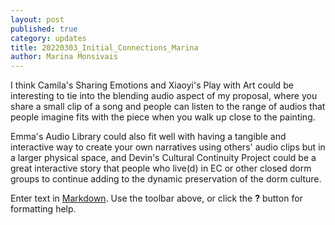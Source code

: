 ```yaml
---
layout: post
published: true
category: updates
title: 20220303_Initial_Connections_Marina
author: Marina Monsivais
---
```

  I think Camila's Sharing Emotions and Xiaoyi's Play with Art could be interesting to tie into the blending audio aspect of my proposal, where you share a small clip of a song and people can listen to the range of audios that people imagine fits with the piece when you walk up close to the painting.
  
  Emma's Audio Library could also fit well with having a tangible and interactive way to create your own narratives using others' audio clips but in a larger physical space, and Devin's Cultural Continuity Project could be a great interactive story that people who live(d) in EC or other closed dorm groups to continue adding to the dynamic preservation of the dorm culture.


Enter text in [Markdown](http://daringfireball.net/projects/markdown/). Use the toolbar above, or click the **?** button for formatting help.
